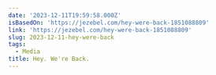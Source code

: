 ```yaml
---
date: '2023-12-11T19:59:58.000Z'
isBasedOn: 'https://jezebel.com/hey-were-back-1851088809'
link: 'https://jezebel.com/hey-were-back-1851088809'
slug: 2023-12-11-hey-were-back
tags:
  - Media
title: Hey. We're Back.
---
```



